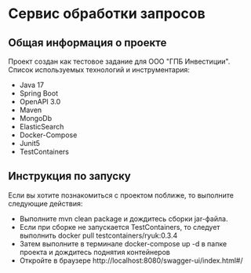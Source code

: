 # Сервис обработки запросов

## Общая информация о проекте
Проект создан как тестовое задание для ООО "ГПБ Инвестиции". Список используемых технологий и инструментария:

* Java 17
* Spring Boot
* OpenAPI 3.0
* Maven
* MongoDb
* ElasticSearch
* Docker-Compose
* Junit5
* TestContainers

## Инструкция по запуску
Если вы хотите познакомиться с проектом поближе, то выполните следующие действия:

* Выполните mvn clean package и дождитесь сборки jar-файла.
* Если при сборке не запускается TestContainers, то следует выполнить docker pull testcontainers/ryuk:0.3.4
* Затем выполните в терминале docker-compose up -d в папке проекта и дождитесь поднятия контейнеров
* Откройте в браузере http://localhost:8080/swagger-ui/index.html#/

